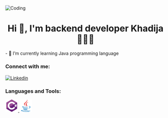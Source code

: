 <img align="center" alt="Coding" width="800" src="https://image.lexica.art/md2_webp/6851e8fc-2724-4f31-a8f2-0c0f63c37225">
<h1 align="center">Hi 👋, I'm backend developer Khadija 👩🏻‍💻</h1>
- 🌱 I’m currently learning Java programming language

<h3 align="left">Connect with me:</h3>
<p align="left">
<a href="https://www.linkedin.com/in/khadija-khasiyeva-52b8712a0/" target="blank"><img align="center" src="https://raw.githubusercontent.com/rahuldkjain/github-profile-readme-generator/master/src/images/icons/Social/linked-in-alt.svg" alt="Linkedin" height="30" width="40" /></a>
</p>

<h3 align="left">Languages and Tools:</h3>
<p align="left"> <a href="https://www.w3schools.com/cs/" target="_blank" rel="noreferrer"> <img src="https://raw.githubusercontent.com/devicons/devicon/master/icons/csharp/csharp-original.svg" alt="csharp" width="40" height="40"/> </a> <a href="https://www.java.com" target="_blank" rel="noreferrer"> <img src="https://raw.githubusercontent.com/devicons/devicon/master/icons/java/java-original.svg" alt="java" width="40" height="40"/> </a> </p>




